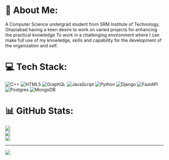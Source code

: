 # 💫 About Me:
A Computer Science undergrad student from SRM Institute of Technology, Ghaziabad having a keen desire to work on varied projects for enhancing the practical knowledge To work in a challenging environment where I can make full use of my knowledge, skills and capability for the development of the organization and self.


# 💻 Tech Stack:
![C++](https://img.shields.io/badge/c++-%2300599C.svg?style=for-the-badge&logo=c%2B%2B&logoColor=white) ![HTML5](https://img.shields.io/badge/html5-%23E34F26.svg?style=for-the-badge&logo=html5&logoColor=white) ![GraphQL](https://img.shields.io/badge/-GraphQL-E10098?style=for-the-badge&logo=graphql&logoColor=white) ![JavaScript](https://img.shields.io/badge/javascript-%23323330.svg?style=for-the-badge&logo=javascript&logoColor=%23F7DF1E) ![Python](https://img.shields.io/badge/python-3670A0?style=for-the-badge&logo=python&logoColor=ffdd54) ![Django](https://img.shields.io/badge/django-%23092E20.svg?style=for-the-badge&logo=django&logoColor=white) ![FastAPI](https://img.shields.io/badge/FastAPI-005571?style=for-the-badge&logo=fastapi) ![Postgres](https://img.shields.io/badge/postgres-%23316192.svg?style=for-the-badge&logo=postgresql&logoColor=white) ![MongoDB](https://img.shields.io/badge/MongoDB-%234ea94b.svg?style=for-the-badge&logo=mongodb&logoColor=white)
# 📊 GitHub Stats:
![](https://github-readme-stats.vercel.app/api?username=harsh1330&theme=dark&hide_border=false&include_all_commits=false&count_private=false)<br/>
![](https://github-readme-streak-stats.herokuapp.com/?user=harsh1330&theme=dark&hide_border=false)<br/>
![](https://github-readme-stats.vercel.app/api/top-langs/?username=harsh1330&theme=dark&hide_border=false&include_all_commits=false&count_private=false&layout=compact)

---
[![](https://visitcount.itsvg.in/api?id=harsh1330&icon=0&color=0)](https://visitcount.itsvg.in)

<!-- Proudly created with GPRM ( https://gprm.itsvg.in ) -->

